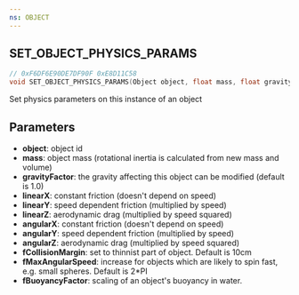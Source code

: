 ```yaml
---
ns: OBJECT
---
```

## SET_OBJECT_PHYSICS_PARAMS

```c
// 0xF6DF6E90DE7DF90F 0xE8D11C58
void SET_OBJECT_PHYSICS_PARAMS(Object object, float mass, float gravityFactor, float linearX, float linearY, float linearZ, float angularX, float angularY, float angularZ, float fCollisionMargin, float fMaxAngularSpeed, float fBuoyancyFactor);
```

Set physics parameters on this instance of an object

## Parameters
* **object**: object id
* **mass**: object mass (rotational inertia is calculated from new mass and volume) 
* **gravityFactor**: the gravity affecting this object can be modified (default is 1.0) 
* **linearX**: constant friction (doesn't depend on speed)
* **linearY**: speed dependent friction (multiplied by speed)
* **linearZ**: aerodynamic drag (multiplied by speed squared) 
* **angularX**: constant friction (doesn't depend on speed)
* **angularY**: speed dependent friction (multiplied by speed)
* **angularZ**: aerodynamic drag (multiplied by speed squared) 
* **fCollisionMargin**: set to thinnist part of object. Default is 10cm 
* **fMaxAngularSpeed**: increase for objects which are likely to spin fast, e.g. small spheres. Default is 2*PI 
* **fBuoyancyFactor**: scaling of an object's buoyancy in water.

